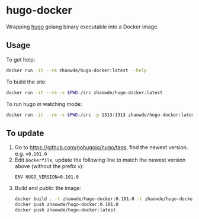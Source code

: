# hugo-docker

Wrapping [hugo](https://github.com/gohugoio/hugo) golang binary executable into a Docker image.

## Usage

To get help:
```bash
docker run -it --rm zhaowde/hugo-docker:latest --help
```

To build the site:
```bash
docker run -it --rm -v $PWD:/src zhaowde/hugo-docker:latest 
```

To run hugo in watching mode:
```bash
docker run -it --rm -v $PWD:/src -p 1313:1313 zhaowde/hugo-docker:latest server --bind 0.0.0.0 -D
```

## To update

1. Go to https://github.com/gohugoio/hugo/tags, find the newest version. e.g. `v0.101.0`
2. Edit `Dockerfile`, update the following line to match the newest version above (without the prefix `v`):
   ```
   ENV HUGO_VERSION=0.101.0
   ```
3. Build and public the image:
   ```bash
   docker build . -t zhaowde/hugo-docker:0.101.0 -t zhaowde/hugo-docker:latest
   docker push zhaowde/hugo-docker:0.101.0
   docker push zhaowde/hugo-docker:latest
   ```
